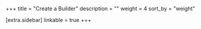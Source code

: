 +++
title = "Create a Builder"
description = ""
weight = 4
sort_by = "weight"

[extra.sidebar]
linkable = true
+++
